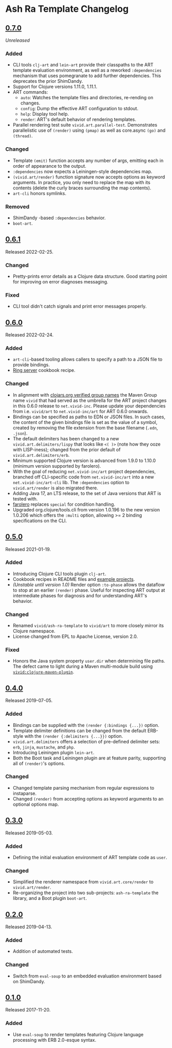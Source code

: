 # Ash Ra Template Changelog

## [0.7.0]
_Unreleased_
### Added
- CLI tools `clj-art` and `lein-art` provide their classpaths to the ART template evaluation environment,
  as well as a reworked `:dependencies` mechanism that uses pomegranate to add further dependencies.
  This deprecates the prior ShimDandy.
- Support for Clojure versions 1.11.0, 1.11.1.
- ART commands:
  - `auto`:   Watches the template files and directories, re-rending on changes.
  - `config`: Dump the effective ART configuration to stdout.
  - `help`:   Display tool help.
  - `render`: ART's default behavior of rendering templates.
- Parallel rendering test suite `vivid.art.parallel-test`. Demonstrates parallelistic use of `(render)` using `(pmap)` as well as core.async `(go)` and `(thread)`.
### Changed
- Template `(emit)` function accepts any number of args, emitting each in order of appearance to the output.
- `:dependencies` now expects a Leiningen-style dependencies map.
- `(vivid.art/render)` function signature now accepts options as keyword arguments. In practice, you only need to replace the map with its contents (delete the curly braces surrounding the map contents).
- `art-cli` honors symlinks.
### Removed
- ShimDandy -based `:dependencies` behavior.
- `boot-art`.

## [0.6.1]
Released 2022-02-25.
### Changed
- Pretty-prints error details as a Clojure data structure. Good starting point for improving on error diagnoses 
  messaging.
### Fixed
- CLI tool didn't catch signals and print error messages properly.

## [0.6.0]
Released 2022-02-24.
### Added
- `art-cli`-based tooling allows callers to specify a path to a JSON file to provide bindings.
- [Ring server](examples/ring-server/) cookbook recipe.
### Changed
- In alignment with [clojars.org verified group names](https://github.com/clojars/clojars-web/wiki/Verified-Group-Names)
  the Maven Group name `vivid` that had served as the umbrella for the ART project changes in this 0.6.0 release to 
  `net.vivid-inc`.
  Please update your dependencies from i.e. `vivid/art` to `net.vivid-inc/art` for ART 0.6.0 onwards.
- Bindings can be specified as paths to EDN or JSON files. In such cases, the content of the given bindings file is set 
  as the value of a symbol, created by removing the file extension from the base filename (`.edn`, `.json`).
- The default delimiters has been changed to a new `vivid.art.delimiters/lispy` that looks like `<( )>` (note how they 
  ooze with LISP-iness); changed from the prior default of `vivid.art.delimiters/erb`.
- Minimum supported Clojure version is advanced from 1.9.0 to 1.10.0 (minimum version supported by farolero).
- With the goal of reducing `net.vivid-inc/art` project dependencies, branched off CLI-specific code from 
  `net.vivid-inc/art` into a new `net.vivid-inc/art-cli` lib. The `:dependencies` option to `vivid.art/render` is also 
  migrated there.
- Adding Java 17, an LTS release, to the set of Java versions that ART is tested with.
- [farolero](https://github.com/IGJoshua/farolero) replaces `special` for condition handling.
- Upgraded org.clojure/tools.cli from version 1.0.196 to the new version 1.0.206 which offers the `:multi` option, 
  allowing >= 2 binding specifications on the CLI.

## [0.5.0]
Released 2021-01-19.
### Added
- Introducing Clojure CLI tools plugin `clj-art`.
- Cookbook recipes in README files and [example projects](examples/).
- _(Unstable until version 1.0)_ Render option `:to-phase` allows the dataflow to stop at an earlier `(render)` phase.
  Useful for inspecting ART output at intermediate phases for diagnosis and for understanding ART's behavior.
### Changed
- Renamed `vivid/ash-ra-template` to `vivid/art` to more closely mirror its Clojure namespace.
- License changed from EPL to Apache License, version 2.0.
### Fixed
- Honors the Java system property `user.dir` when determining file paths.
  The defect came to light during a Maven multi-module build using 
  [`vivid:clojure-maven-plugin`](https://github.com/vivid-inc/clojure-maven-plugin).

## [0.4.0]
Released 2019-07-05.
### Added
- Bindings can be supplied with the `(render {:bindings {...})` option.
- Template delimiter definitions can be changed from the default ERB-style with the `(render {:delimiters {...}})` 
  option.
- `vivid.art.delimiters` offers a selection of pre-defined delimiter sets: `erb`, `jinja`, `mustache`, and `php`.
- Introducing Leiningen plugin `lein-art`.
- Both the Boot task and Leiningen plugin are at feature parity, supporting all of `(render)`'s options.
### Changed
- Changed template parsing mechanism from regular expressions to instaparse.
- Changed `(render)` from accepting options as keyword arguments to an optional options map.

## [0.3.0]
Released 2019-05-03.
### Added
- Defining the initial evaluation environment of ART template code as `user`.
### Changed
- Simplified the renderer namespace from `vivid.art.core/render` to `vivid.art/render`.
- Re-organizing the project into two sub-projects: `ash-ra-template` the library, and a Boot plugin `boot-art`.

## [0.2.0]
Released 2019-04-13.
### Added
- Addition of automated tests.
### Changed
- Switch from `eval-soup` to an embedded evaluation environment based on ShimDandy.

## [0.1.0]
Released 2017-11-20.
### Added
- Use `eval-soup` to render templates featuring Clojure language processing with ERB 2.0-esque syntax.

[0.7.0]: https://github.com/vivid-inc/ash-ra-template/compare/ash-ra-template-0.6.1...ash-ra-template-0.7.0
[0.6.1]: https://github.com/vivid-inc/ash-ra-template/compare/ash-ra-template-0.6.0...ash-ra-template-0.6.1
[0.6.0]: https://github.com/vivid-inc/ash-ra-template/compare/ash-ra-template-0.5.0...ash-ra-template-0.6.0
[0.5.0]: https://github.com/vivid-inc/ash-ra-template/compare/ash-ra-template-0.4.0...ash-ra-template-0.5.0
[0.4.0]: https://github.com/vivid-inc/ash-ra-template/compare/ash-ra-template-0.3.0...ash-ra-template-0.4.0
[0.3.0]: https://github.com/vivid-inc/ash-ra-template/compare/ash-ra-template-0.2.0...ash-ra-template-0.3.0
[0.2.0]: https://github.com/vivid-inc/ash-ra-template/compare/ash-ra-template-0.1.0...ash-ra-template-0.2.0
[0.1.0]: https://github.com/vivid-inc/ash-ra-template/tree/ash-ra-template-0.1.0
